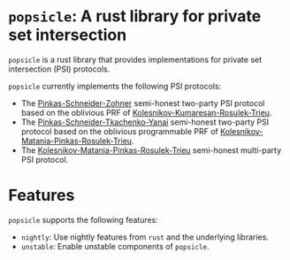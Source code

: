 # `popsicle`: A rust library for private set intersection

`popsicle` is a rust library that provides implementations for private
set intersection (PSI) protocols.

`popsicle` currently implements the following PSI protocols:

* The [Pinkas-Schneider-Zohner](https://eprint.iacr.org/2016/930) semi-honest two-party PSI protocol based on the
  oblivious PRF of [Kolesnikov-Kumaresan-Rosulek-Trieu](https://eprint.iacr.org/2016/799).
* The [Pinkas-Schneider-Tkachenko-Yanai](https://eprint.iacr.org/2019/241) semi-honest two-party PSI protocol based
  on the oblivious programmable PRF of [Kolesnikov-Matania-Pinkas-Rosulek-Trieu](https://eprint.iacr.org/2017/799).
* The [Kolesnikov-Matania-Pinkas-Rosulek-Trieu](https://eprint.iacr.org/2017/799) semi-honest multi-party PSI
  protocol.

# Features

`popsicle` supports the following features:

* `nightly`: Use nightly features from `rust` and the underlying libraries.
* `unstable`: Enable unstable components of `popsicle`.